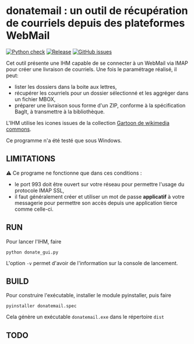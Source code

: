 # donatemail : un outil de récupération de courriels depuis des plateformes WebMail

[![Python check](https://github.com/tledoux/donatemail/actions/workflows/python-app.yml/badge.svg)](https://github.com/tledoux/donatemail/actions/workflows/python-app.yml "Check workflow")
[![Release](https://github.com/tledoux/donatemail/actions/workflows/build-win-app.yml/badge.svg)](https://github.com/tledoux/donatemail/actions/workflows/build-win-app.yml "Release")
[![GitHub issues](https://img.shields.io/github/issues/tledoux/donatemail.svg)](https://github.com/tledoux/donatemail/issues "Open issues on GitHub")


Cet outil présente une IHM capable de se connecter à un WebMail via IMAP pour créer une livraison de courriels.
Une fois le paramétrage réalisé, il peut:
  * lister les dossiers dans la boite aux lettres,
  * récupérer les courriels pour un dossier sélectionné et les aggréger dans un fichier MBOX,
  * préparer une livraison sous forme d'un ZIP, conforme à la spécification BagIt, à transmettre à la bibliothèque.


L'IHM utilise les icones issues de la collection [Gartoon de wikimedia commons](https://commons.wikimedia.org/wiki/Category:Gartoon_icons).

Ce programme n'a été testé que sous Windows.

## LIMITATIONS

:warning: Ce programe ne fonctionne que dans ces conditions :
  * le port 993 doit être ouvert sur votre réseau pour permettre l'usage du protocole IMAP SSL,
  * il faut généralement créer et utiliser un mot de passe **applicatif** à votre messagerie pour permettre son accès depuis une application tierce comme celle-ci.



## RUN
Pour lancer l'IHM, faire

```
python donate_gui.py
```

L'option `-v` permet d'avoir de l'information sur la console de lancement.

## BUILD
Pour construire l'exécutable, installer le module pyinstaller, puis faire

```
pyinstaller donatemail.spec
```

Cela génère un exécutable `donatemail.exe` dans le répertoire `dist`


## TODO


